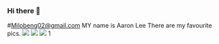 ### Hi there 👋
#Milobeng02@gmail.com
MY name is Aaron Lee
There are my favourite pics.
![](https://www.essence.com/wp-content/uploads/2016/12/1481579907/IMG_8283.GIF?width=600)
![](https://i.pinimg.com/originals/84/a1/1e/84a11e84a87efe44586eb9c01a5cf138.jpg)
![](https://www.pinterest.com/pin/1064890274369167980/)
1[](https://www.pinterest.com/pin/880876008348435304/)
